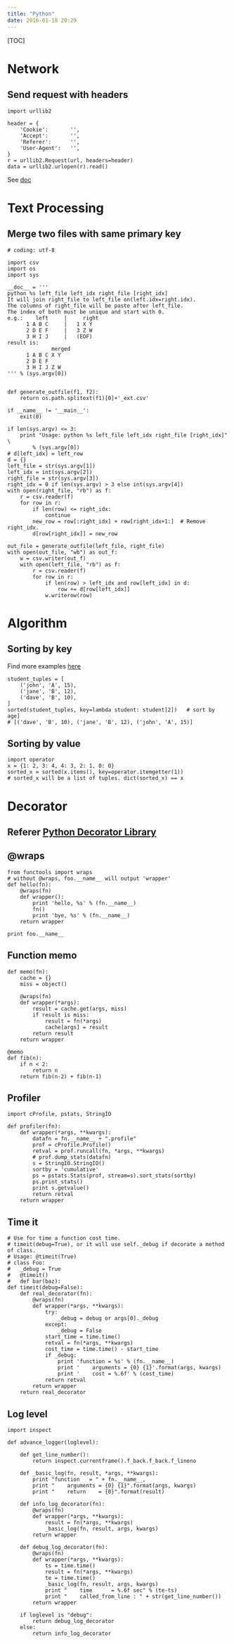 ```yaml
---
title: "Python"
date: 2016-01-18 20:29
---
```


[TOC][]()

# Network

## Send request with headers

    import urllib2

    header = {
        'Cookie':       '',
        'Accept':       '',
        'Referer':      '',
        'User-Agent':   '',
    }
    r = urllib2.Request(url, headers=header)
    data = urllib2.urlopen(r).read()

See [doc](https://docs.python.org/2/library/urllib2.html)

# Text Processing

## Merge two files with same primary key

    # coding: utf-8

    import csv
    import os
    import sys

    __doc__ = '''
    python %s left_file left_idx right_file [right_idx]
    It will join right_file to left_file on(left.idx=right.idx).
    The columns of right_file will be paste after left_file.
    The index of both must be unique and start with 0.
    e.g.:    left     |     right
          1 A B C     |   1 X Y
          2 D E F     |   3 Z W
          3 H I J     |   (EOF)
    result is:
                  merged
          1 A B C X Y
          2 D E F
          3 H I J Z W
    ''' % (sys.argv[0])


    def generate_outfile(f1, f2):
        return os.path.splitext(f1)[0]+'_ext.csv'

    if __name__ != '__main__':
        exit(0)

    if len(sys.argv) <= 3:
        print "Usage: python %s left_file left_idx right_file [right_idx]" \
            % (sys.argv[0])
    # d[left_idx] = left_row
    d = {}
    left_file = str(sys.argv[1])
    left_idx = int(sys.argv[2])
    right_file = str(sys.argv[3])
    right_idx = 0 if len(sys.argv) > 3 else int(sys.argv[4])
    with open(right_file, "rb") as f:
        r = csv.reader(f)
        for row in r:
            if len(row) <= right_idx:
                continue
            new_row = row[:right_idx] + row[right_idx+1:]  # Remove right_idx.
            d[row[right_idx]] = new_row

    out_file = generate_outfile(left_file, right_file)
    with open(out_file, "wb") as out_f:
        w = csv.writer(out_f)
        with open(left_file, "rb") as f:
            r = csv.reader(f)
            for row in r:
                if len(row) > left_idx and row[left_idx] in d:
                    row += d[row[left_idx]]
                w.writerow(row)

# Algorithm

## Sorting by key

Find more examples [here](https://wiki.python.org/moin/HowTo/Sorting)

    student_tuples = [
        ('john', 'A', 15),
        ('jane', 'B', 12),
        ('dave', 'B', 10),
    ]
    sorted(student_tuples, key=lambda student: student[2])   # sort by age]
    # [('dave', 'B', 10), ('jane', 'B', 12), ('john', 'A', 15)]

## Sorting by value

    import operator
    x = {1: 2, 3: 4, 4: 3, 2: 1, 0: 0}
    sorted_x = sorted(x.items(), key=operator.itemgetter(1))
    # sorted_x will be a list of tuples. dict(sorted_x) == x

# Decorator

## Referer [Python Decorator Library](https://wiki.python.org/moin/PythonDecoratorLibrary)

## @wraps

    from functools import wraps
    # without @wraps, foo.__name__ will output 'wrapper'
    def hello(fn):
        @wraps(fn)
        def wrapper():
            print 'hello, %s' % (fn.__name__)
            fn()
            print 'bye, %s' % (fn.__name__)
        return wrapper

    print foo.__name__

## Function memo

    def memo(fn):
        cache = {}
        miss = object()

        @wraps(fn)
        def wrapper(*args):
            result = cache.get(args, miss)
            if result is miss:
                result = fn(*args)
                cache[args] = result
            return result
        return wrapper

    @memo
    def fib(n):
        if n < 2:
            return n
        return fib(n-2) + fib(n-1)

## Profiler

    import cProfile, pstats, StringIO

    def profiler(fn):
        def wrapper(*args, **kwargs):
            datafn = fn.__name__ + ".profile"
            prof = cProfile.Profile()
            retval = prof.runcall(fn, *args, **kwargs)
            # prof.dump_stats(datafn)
            s = StringIO.StringIO()
            sortby = 'cumulative'
            ps = pstats.Stats(prof, stream=s).sort_stats(sortby)
            ps.print_stats()
            print s.getvalue()
            return retval
        return wrapper

## Time it

    # Use for time a function cost time.
    # timeit(debug=True), or it will use self._debug if decorate a method of class.
    # Usage: @timeit(True)
    # class Foo:
    #   _debug = True
    #   @timeit()
    #   def bar(baz):
    def timeit(debug=False):
        def real_decorator(fn):
            @wraps(fn)
            def wrapper(*args, **kwargs):
                try:
                    _debug = debug or args[0]._debug
                except:
                    _debug = False
                start_time = time.time()
                retval = fn(*args, **kwargs)
                cost_time = time.time() - start_time
                if _debug:
                    print 'function = %s' % (fn.__name__)
                    print '    arguments = {0} {1}'.format(args, kwargs)
                    print '    cost = %.6f' % (cost_time)
                return retval
            return wrapper
        return real_decorator

## Log level

    import inspect
     
    def advance_logger(loglevel):
     
        def get_line_number():
            return inspect.currentframe().f_back.f_back.f_lineno
     
        def _basic_log(fn, result, *args, **kwargs):
            print "function   = " + fn.__name__,
            print "    arguments = {0} {1}".format(args, kwargs)
            print "    return    = {0}".format(result)
     
        def info_log_decorator(fn):
            @wraps(fn)
            def wrapper(*args, **kwargs):
                result = fn(*args, **kwargs)
                _basic_log(fn, result, args, kwargs)
            return wrapper
     
        def debug_log_decorator(fn):
            @wraps(fn)
            def wrapper(*args, **kwargs):
                ts = time.time()
                result = fn(*args, **kwargs)
                te = time.time()
                _basic_log(fn, result, args, kwargs)
                print "    time      = %.6f sec" % (te-ts)
                print "    called_from_line : " + str(get_line_number())
            return wrapper
     
        if loglevel is "debug":
            return debug_log_decorator
        else:
            return info_log_decorator

